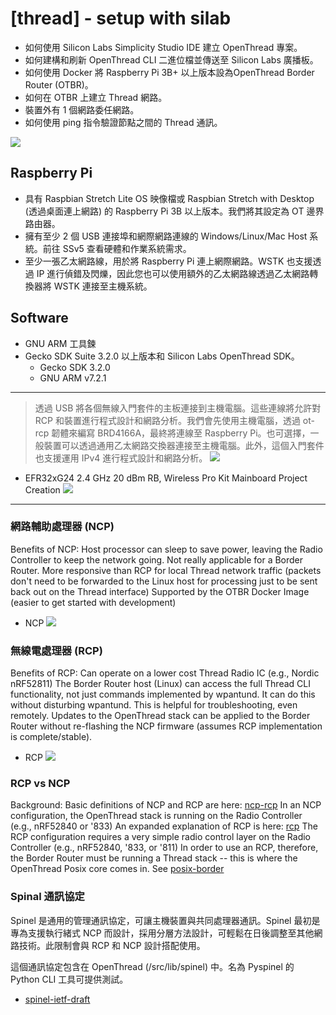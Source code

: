 # [thread] - setup with silab

* 如何使用 Silicon Labs Simplicity Studio IDE 建立 OpenThread 專案。
* 如何建構和刷新 OpenThread CLI 二進位檔並傳送至 Silicon  Labs 廣播板。
* 如何使用 Docker 將 Raspberry Pi 3B+ 以上版本設為OpenThread Border Router (OTBR)。
* 如何在 OTBR 上建立 Thread 網路。
* 裝置外有 1 個網路委任網路。
* 如何使用 ping 指令驗證節點之間的 Thread 通訊。

![](../assets/img/EFR32MG_hardware_setup.jpg)

## Raspberry Pi
* 具有 Raspbian Stretch Lite OS 映像檔或 Raspbian Stretch with Desktop (透過桌面連上網路) 的 Raspberry Pi 3B 以上版本。我們將其設定為 OT 邊界路由器。
* 擁有至少 2 個 USB 連接埠和網際網路連線的 Windows/Linux/Mac Host 系統。前往 SSv5 查看硬體和作業系統需求。
* 至少一張乙太網路線，用於將 Raspberry Pi 連上網際網路。WSTK 也支援透過 IP 進行偵錯及閃爍，因此您也可以使用額外的乙太網路線透過乙太網路轉換器將 WSTK 連接至主機系統。

## Software
* GNU ARM 工具鍊
* Gecko SDK Suite 3.2.0 以上版本和 Silicon Labs OpenThread SDK。
    - Gecko SDK 3.2.0
    - GNU ARM v7.2.1

---
> 透過 USB 將各個無線入門套件的主板連接到主機電腦。這些連線將允許對 RCP 和裝置進行程式設計和網路分析。我們會先使用主機電腦，透過 ot-rcp 韌體來編寫 BRD4166A，最終將連線至 Raspberry Pi。也可選擇，一般裝置可以透過通用乙太網路交換器連接至主機電腦。此外，這個入門套件也支援運用 IPv4 進行程式設計和網路分析。
![](../assets/img/thread_connections.jpg)

* EFR32xG24 2.4 GHz 20 dBm RB, Wireless Pro Kit Mainboard Project Creation
![](../assets/img/efr_target_project_wizard.png)

---

### 網路輔助處理器 (NCP)
Benefits of NCP:
Host processor can sleep to save power, leaving the Radio Controller to keep the network going. Not really applicable for a Border Router.
More responsive than RCP for local Thread network traffic (packets don't need to be forwarded to the Linux host for processing just to be sent back out on the Thread interface)
Supported by the OTBR Docker Image (easier to get started with development)
* NCP
    ![](../assets/img/ot-arch-ncp-vert_2x.png)
### 無線電處理器 (RCP)
Benefits of RCP:
Can operate on a lower cost Thread Radio IC (e.g., Nordic nRF52811)
The Border Router host (Linux) can access the full Thread CLI functionality, not just commands implemented by wpantund.  It can do this without disturbing wpantund.  This is helpful for troubleshooting, even remotely.
Updates to the OpenThread stack can be applied to the Border Router without re-flashing the NCP firmware (assumes RCP implementation is complete/stable).
* RCP
    ![](../assets/img/ot-arch-rcp-vert_2x.png)

### RCP vs NCP

Background:
Basic definitions of NCP and RCP are here: [ncp-rcp](https://openthread.io/platforms/co-processor)
In an NCP configuration, the OpenThread stack is running on the Radio Controller (e.g., nRF52840 or '833)
An expanded explanation of RCP is here: [rcp](https://openthread.io/platforms#radio-co-processor-rcp)
The RCP configuration requires a very simple radio control layer on the Radio Controller (e.g., nRF52840, '833, or '811)
In order to use an RCP, therefore, the Border Router must be running a Thread stack -- this is where the OpenThread Posix core comes in.  See [posix-border](https://github.com/openthread/openthread/tree/master/src/posix)

### Spinal 通訊協定

Spinel 是通用的管理通訊協定，可讓主機裝置與共同處理器通訊。Spinel 最初是專為支援執行緒式 NCP 而設計，採用分層方法設計，可輕鬆在日後調整至其他網路技術。此限制會與 RCP 和 NCP 設計搭配使用。

這個通訊協定包含在 OpenThread (/src/lib/spinel) 中。名為 Pyspinel 的 Python CLI 工具可提供測試。
* [spinel-ietf-draft](https://datatracker.ietf.org/doc/html/draft-rquattle-spinel-unified)


